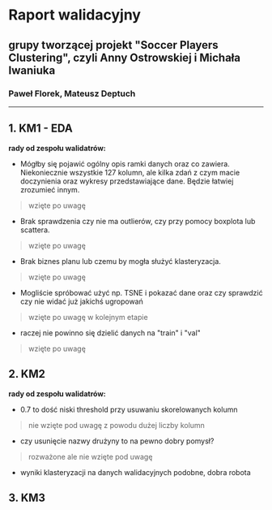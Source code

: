 # Raport walidacyjny 
## grupy tworzącej projekt "Soccer Players Clustering", czyli Anny Ostrowskiej i Michała Iwaniuka
### Paweł Florek, Mateusz Deptuch

---

## 1. KM1 - EDA
**rady od zespołu walidatrów:**
+ Mógłby się pojawić ogólny opis ramki danych oraz co zawiera. Niekoniecznie wszystkie 127 kolumn, ale kilka zdań z czym macie doczynienia oraz wykresy przedstawiające dane. Będzie łatwiej zrozumieć innym.
> wzięte po uwagę  
+ Brak sprawdzenia czy nie ma outlierów, czy przy pomocy boxplota lub scattera.  
> wzięte po uwagę  
+ Brak biznes planu lub czemu by mogła służyć klasteryzacja.  
> wzięte po uwagę  
+ Mogliście spróbować użyć np. TSNE i pokazać dane oraz czy sprawdzić czy nie widać już jakichś ugropowań  
> wzięte po uwagę w kolejnym etapie  
+ raczej nie powinno się dzielić danych na "train" i "val"  
> wzięte po uwagę  

## 2. KM2
**rady od zespołu walidatrów:**

+ 0.7 to dość niski threshold przy usuwaniu skorelowanych kolumn
> nie wzięte pod uwagę z powodu dużej liczby kolumn
+ czy usunięcie nazwy drużyny to na pewno dobry pomysł?
> rozważone ale nie wzięte pod uwagę
+ wyniki klasteryzacji na danych walidacyjnych podobne, dobra robota


## 3. KM3